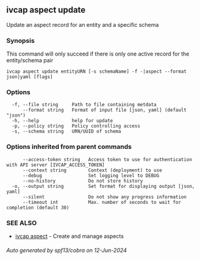 ## ivcap aspect update

Update an aspect record for an entity and a specific schema

### Synopsis

This command will only succeed if there is only one active record for the entity/schema pair

```
ivcap aspect update entityURN [-s schemaName] -f -|aspect --format json|yaml [flags]
```

### Options

```
  -f, --file string     Path to file containing metdata
      --format string   Format of input file [json, yaml] (default "json")
  -h, --help            help for update
  -p, --policy string   Policy controlling access
  -s, --schema string   URN/UUID of schema
```

### Options inherited from parent commands

```
      --access-token string   Access token to use for authentication with API server [IVCAP_ACCESS_TOKEN]
      --context string        Context (deployment) to use
      --debug                 Set logging level to DEBUG
      --no-history            Do not store history
  -o, --output string         Set format for displaying output [json, yaml]
      --silent                Do not show any progress information
      --timeout int           Max. number of seconds to wait for completion (default 30)
```

### SEE ALSO

* [ivcap aspect](ivcap_aspect.md)	 - Create and manage aspects

###### Auto generated by spf13/cobra on 12-Jun-2024
